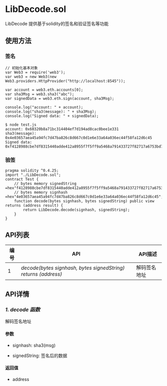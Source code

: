 # LibDecode.sol

LibDecode 提供基于solidity的签名和验证签名等功能

## 使用方法
### 签名
```shell script
// 初始化基本对象
var Web3 = require('web3');
var web3 = new Web3(new Web3.providers.HttpProvider("http://localhost:8545"));

var account = web3.eth.accounts[0];
var sha3Msg = web3.sha3("abc");
var signedData = web3.eth.sign(account, sha3Msg);

console.log("account: " + account);
console.log("sha3(message): " + sha3Msg);
console.log("Signed data: " + signedData);
```
```shell script
$ node test.js
account: 0x60320b8a71bc314404ef7d194ad8cac0bee1e331
sha3(message): 0x4e03657aea45a94fc7d47ba826c8d667c0d1e6e33a64a036ec44f58fa12d6c45
Signed data: 0xf4128988cbe7df8315440adde412a8955f7f5ff9a5468a791433727f82717a6753bd71882079522207060b681fbd3f5623ee7ed66e33fc8e581f442acbcf6ab800

```
### 验签
```shell script
pragma solidity ^0.4.25;
import "./LibDecode.sol";
contract Test {
    // bytes memory signedString =hex"f4128988cbe7df8315440adde412a8955f7f5ff9a5468a791433727f82717a6753bd71882079522207060b681fbd3f5623ee7ed66e33fc8e581f442acbcf6ab800";
    // bytes memory signhash =hex"4e03657aea45a94fc7d47ba826c8d667c0d1e6e33a64a036ec44f58fa12d6c45";
    function decode(bytes signhash, bytes signedString) public view returns (address result) {
        return LibDecode.decode(signhash, signedString);
    }
}
```

## API列表

编号 | API | API描述
---|---|---
1 | *decode(bytes signhash, bytes signedString) returns (address)* | 解码签名地址

## API详情

### ***1. decode 函数***

解码签名地址

#### 参数

- signhash: sha3(msg)

- signedString: 签名后的数据
#### 返回值
- address
